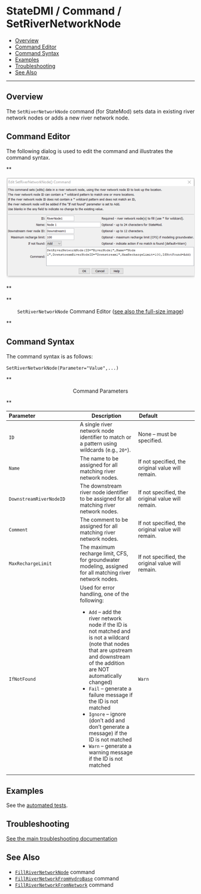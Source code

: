 # StateDMI / Command / SetRiverNetworkNode #

* [Overview](#overview)
* [Command Editor](#command-editor)
* [Command Syntax](#command-syntax)
* [Examples](#examples)
* [Troubleshooting](#troubleshooting)
* [See Also](#see-also)

-------------------------

## Overview ##

The `SetRiverNetworkNode` command (for StateMod)
sets data in existing river network nodes or adds a new river network node.

## Command Editor ##

The following dialog is used to edit the command and illustrates the command syntax.

**<p style="text-align: center;">
![SetRiverNetworkNode command editor](SetRiverNetworkNode.png)
</p>**

**<p style="text-align: center;">
`SetRiverNetworkNode` Command Editor (<a href="../SetRiverNetworkNode.png">see also the full-size image</a>)
</p>**

## Command Syntax ##

The command syntax is as follows:

```text
SetRiverNetworkNode(Parameter="Value",...)
```
**<p style="text-align: center;">
Command Parameters
</p>**

| **Parameter**&nbsp;&nbsp;&nbsp;&nbsp;&nbsp;&nbsp;&nbsp;&nbsp;&nbsp;&nbsp;&nbsp;&nbsp;&nbsp;&nbsp;&nbsp;&nbsp;&nbsp;&nbsp;&nbsp;&nbsp;&nbsp;&nbsp;&nbsp;&nbsp;&nbsp;&nbsp;&nbsp;&nbsp; | **Description** | **Default**&nbsp;&nbsp;&nbsp;&nbsp;&nbsp;&nbsp;&nbsp;&nbsp;&nbsp;&nbsp;&nbsp;&nbsp;&nbsp;&nbsp;&nbsp;&nbsp;&nbsp;&nbsp;&nbsp;&nbsp;&nbsp;&nbsp;&nbsp;&nbsp; |
| --------------|-----------------|----------------- |
| `ID` | A single river network node identifier to match or a pattern using wildcards (e.g., `20*`). | None – must be specified. |
| `Name` | The name to be assigned for all matching river network nodes. | If not specified, the original value will remain. |
| `DownstreamRiverNodeID` | The downstream river node identifier to be assigned for all matching river network nodes. | If not specified, the original value will remain. |
| `Comment` | The comment to be assigned for all matching river network nodes. | If not specified, the original value will remain. |
| `MaxRechargeLimit` | The maximum recharge limit, CFS, for groundwater modeling, assigned for all matching river network nodes. | If not specified, the original value will remain. |
| `IfNotFound` | Used for error handling, one of the following:<ul><li>`Add` – add the river network node if the ID is not matched and is not a wildcard (note that nodes that are upstream and downstream of the addition are NOT automatically changed)</li><li>`Fail` – generate a failure message if the ID is not matched</li><li>`Ignore` – ignore (don’t add and don’t generate a message) if the ID is not matched</li><li>`Warn` – generate a warning message if the ID is not matched</li></ul> | `Warn` |

## Examples ##

See the [automated tests](https://github.com/OpenCDSS/cdss-app-statedmi-test/tree/master/test/regression/commands/SetRiverNetworkNode).

## Troubleshooting ##

[See the main troubleshooting documentation](../../troubleshooting/troubleshooting.md)

## See Also ##

* [`FillRiverNetworkNode`](../FillRiverNetworkNode/FillRiverNetworkNode.md) command
* [`FillRiverNetworkFromHydroBase`](../FillRiverNetworkFromHydroBase/FillRiverNetworkFromHydroBase.md) command
* [`FillRiverNetworkFromNetwork`](../FillRiverNetworkFromNetwork/FillRiverNetworkFromNetwork.md) command
